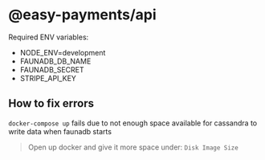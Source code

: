 # @easy-payments/api

Required ENV variables:
- NODE_ENV=development
- FAUNADB_DB_NAME
- FAUNADB_SECRET
- STRIPE_API_KEY

## How to fix errors

`docker-compose up` fails due to not enough space available for cassandra to write data when faunadb starts

> Open up docker and give it more space under: `Disk Image Size`
